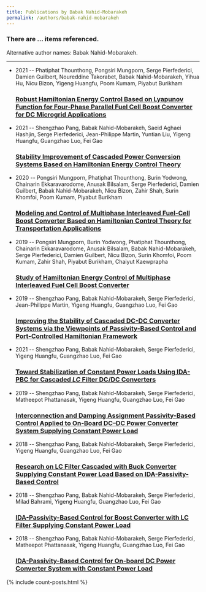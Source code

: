 ```yaml
---
title: Publications by Babak Nahid-Mobarakeh
permalink: /authors/babak-nahid-mobarakeh
---
```


<h3 id="number-posts">There are ... items referenced.</h3>
<p id='info-authors'>Alternative author names: Babak Nahid-Mobarakeh.</p>
<hr />
<ul class="post-list">
<li><span class='post-meta'>2021 -- Phatiphat Thounthong, Pongsiri Mungporn, Serge Pierfederici, Damien Guilbert, Noureddine Takorabet, Babak Nahid-Mobarakeh, Yihua Hu, Nicu Bizon, Yigeng Huangfu, Poom Kumam, Piyabut Burikham</span><h3><a class='post-link' href="{{ site.baseurl }}/robust-hamiltonian-energy-control-based-on-lyapunov-function-for-four-phase-parallel-fuel-cell-boost-converter-for-dc-microgrid-applications">Robust Hamiltonian Energy Control Based on Lyapunov Function for Four-Phase Parallel Fuel Cell Boost Converter for DC Microgrid Applications</a></h3></li>
<li><span class='post-meta'>2021 -- Shengzhao Pang, Babak Nahid-Mobarakeh, Saeid Aghaei Hashjin, Serge Pierfederici, Jean-Philippe Martin, Yuntian Liu, Yigeng Huangfu, Guangzhao Luo, Fei Gao</span><h3><a class='post-link' href="{{ site.baseurl }}/stability-improvement-of-cascaded-power-conversion-systems-based-on-hamiltonian-energy-control-theory">Stability Improvement of Cascaded Power Conversion Systems Based on Hamiltonian Energy Control Theory</a></h3></li>
<li><span class='post-meta'>2020 -- Pongsiri Mungporn, Phatiphat Thounthong, Burin Yodwong, Chainarin Ekkaravarodome, Anusak Bilsalam, Serge Pierfederici, Damien Guilbert, Babak Nahid-Mobarakeh, Nicu Bizon, Zahir Shah, Surin Khomfoi, Poom Kumam, Piyabut Burikham</span><h3><a class='post-link' href="{{ site.baseurl }}/modeling-and-control-of-multiphase-interleaved-fuel-cell-boost-converter-based-on-hamiltonian-control-theory-for-transportation-applications">Modeling and Control of Multiphase Interleaved Fuel-Cell Boost Converter Based on Hamiltonian Control Theory for Transportation Applications</a></h3></li>
<li><span class='post-meta'>2019 -- Pongsiri Mungporn, Burin Yodwong, Phatiphat Thounthong, Chainarin Ekkaravarodome, Anusak Bilsalam, Babak Nahid-Mobarakeh, Serge Pierfederici, Damien Guilbert, Nicu Bizon, Surin Khomfoi, Poom Kumam, Zahir Shah, Piyabut Burikham, Chaiyut Kaewprapha</span><h3><a class='post-link' href="{{ site.baseurl }}/study-of-hamiltonian-energy-control-of-multiphase-interleaved-fuel-cell-boost-converter">Study of Hamiltonian Energy Control of Multiphase Interleaved Fuel Cell Boost Converter</a></h3></li>
<li><span class='post-meta'>2019 -- Shengzhao Pang, Babak Nahid-Mobarakeh, Serge Pierfederici, Jean-Philippe Martin, Yigeng Huangfu, Guangzhao Luo, Fei Gao</span><h3><a class='post-link' href="{{ site.baseurl }}/improving-the-stability-of-cascaded-dc-dc-converter-systems-via-the-viewpoints-of-passivity-based-control-and-port-controlled-hamiltonian-framework">Improving the Stability of Cascaded DC-DC Converter Systems via the Viewpoints of Passivity-Based Control and Port-Controlled Hamiltonian Framework</a></h3></li>
<li><span class='post-meta'>2021 -- Shengzhao Pang, Babak Nahid-Mobarakeh, Serge Pierfederici, Yigeng Huangfu, Guangzhao Luo, Fei Gao</span><h3><a class='post-link' href="{{ site.baseurl }}/toward-stabilization-of-constant-power-loads-using-ida-pbc-for-cascaded-i-lc-i-filter-dc-dc-converters">Toward Stabilization of Constant Power Loads Using IDA-PBC for Cascaded <i>LC</i> Filter DC/DC Converters</a></h3></li>
<li><span class='post-meta'>2019 -- Shengzhao Pang, Babak Nahid-Mobarakeh, Serge Pierfederici, Matheepot Phattanasak, Yigeng Huangfu, Guangzhao Luo, Fei Gao</span><h3><a class='post-link' href="{{ site.baseurl }}/interconnection-and-damping-assignment-passivity-based-control-applied-to-on-board-dc-dc-power-converter-system-supplying-constant-power-load">Interconnection and Damping Assignment Passivity-Based Control Applied to On-Board DC–DC Power Converter System Supplying Constant Power Load</a></h3></li>
<li><span class='post-meta'>2018 -- Shengzhao Pang, Babak Nahid-Mobarakeh, Serge Pierfederici, Yigeng Huangfu, Guangzhao Luo, Fei Gao</span><h3><a class='post-link' href="{{ site.baseurl }}/research-on-lc-filter-cascaded-with-buck-converter-supplying-constant-power-load-based-on-ida-passivity-based-control">Research on LC Filter Cascaded with Buck Converter Supplying Constant Power Load Based on IDA-Passivity-Based Control</a></h3></li>
<li><span class='post-meta'>2018 -- Shengzhao Pang, Babak Nahid-Mobarakeh, Serge Pierfederici, Milad Bahrami, Yigeng Huangfu, Guangzhao Luo, Fei Gao</span><h3><a class='post-link' href="{{ site.baseurl }}/ida-passivity-based-control-for-boost-converter-with-lc-filter-supplying-constant-power-load">IDA-Passivity-Based Control for Boost Converter with LC Filter Supplying Constant Power Load</a></h3></li>
<li><span class='post-meta'>2018 -- Shengzhao Pang, Babak Nahid-Mobarakeh, Serge Pierfederici, Matheepot Phattanasak, Yigeng Huangfu, Guangzhao Luo, Fei Gao</span><h3><a class='post-link' href="{{ site.baseurl }}/ida-passivity-based-control-for-on-board-dc-power-converter-system-with-constant-power-load">IDA-Passivity-Based Control for On-board DC Power Converter System with Constant Power Load</a></h3></li>

</ul>
{% include count-posts.html %}
